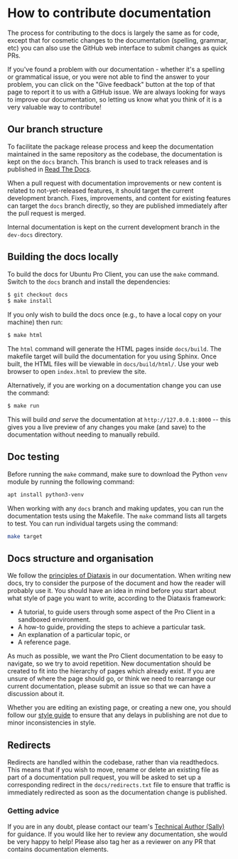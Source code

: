 # How to contribute documentation

The process for contributing to the docs is largely the same as for code,
except that for cosmetic changes to the documentation (spelling, grammar, etc)
you can also use the GitHub web interface to submit changes as quick PRs.

If you've found a problem with our documentation - whether it's a spelling or
grammatical issue, or you were not able to find the answer to your problem,
you can click on the "Give feedback" button at the top of that page to report
it to us with a GitHub issue. We are always looking for ways to improve our
documentation, so letting us know what you think of it is a very valuable way
to contribute!

## Our branch structure

To facilitate the package release process and keep the documentation maintained
in the same repository as the codebase, the documentation is kept on the `docs`
branch. This branch is used to track releases and is published in
[Read The Docs](https://canonical-ubuntu-pro-client.readthedocs-hosted.com/en/latest).

When a pull request with documentation improvements or new content is related to
not-yet-released features, it should target the current development branch. Fixes,
improvements, and content for existing features can target the `docs` branch
directly, so they are published immediately after the pull request is merged.

Internal documentation is kept on the current development branch in the
`dev-docs` directory. 

## Building the docs locally

To build the docs for Ubuntu Pro Client, you can use the `make` command.
Switch to the `docs` branch and install the dependencies:

```bash
$ git checkout docs
$ make install
```

If you only wish to build the docs once (e.g., to have a local copy on your
machine) then run:

```bash
$ make html
```

The `html` command will generate the HTML pages inside `docs/build`.
The makefile target will build the documentation for you using Sphinx. Once
built, the HTML files will be viewable in `docs/build/html/`. Use your web
browser to open `index.html` to preview the site.

Alternatively, if you are working on a documentation change you can use the
command:

```bash
$ make run
```

This will build *and serve* the documentation at `http://127.0.0.1:8000` --
this gives you a live preview of any changes you make (and save) to the
documentation without needing to manually rebuild.

## Doc testing

Before running the `make` command, make sure to download the Python `venv`
module by running the following command:

```sh
apt install python3-venv
```

When working with any `docs` branch and making updates, you can run the
documentation tests using the Makefile. The `make` command lists all targets to
test. You can run individual targets using the command:

```bash
make target
```

## Docs structure and organisation

We follow the [principles of Diataxis](https://diataxis.fr/) in our
documentation. When writing new docs, try to consider the purpose of the
document and how the reader will probably use it. You should have an idea in
mind before you start about what style of page you want to write, according to
the Diataxis framework:

* A tutorial, to guide users through some aspect of the Pro Client in a
  sandboxed environment.
* A how-to guide, providing the steps to achieve a particular task.
* An explanation of a particular topic, or
* A reference page.

As much as possible, we want the Pro Client documentation to be easy to
navigate, so we try to avoid repetition. New documentation should be created to
fit into the hierarchy of pages which already exist. If you are unsure of where
the page should go, or think we need to rearrange our current documentation,
please submit an issue so that we can have a discussion about it.

Whether you are editing an existing page, or creating a new one, you should
follow our [style guide](styleguide.md) to ensure that any delays in publishing
are not due to minor inconsistencies in style. 

## Redirects

Redirects are handled within the codebase, rather than via readthedocs. This
means that if you wish to move, rename or delete an existing file as part of a
documentation pull request, you will be asked to set up a corresponding redirect
in the `docs/redirects.txt` file to ensure that traffic is immediately redirected
as soon as the documentation change is published.

### Getting advice

If you are in any doubt, please contact our team's
[Technical Author (Sally)](https://github.com/s-makin) for guidance. If you
would like her to review any documentation, she would be very happy to help!
Please also tag her as a reviewer on any PR that contains documentation
elements.
